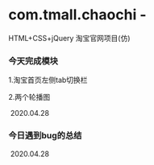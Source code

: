 # com.tmall.chaochi  -
HTML+CSS+jQuery 淘宝官网项目(仿)





### 今天完成模块



1.淘宝首页左侧tab切换栏

2.两个轮播图

​																																		2020.04.28



### 今日遇到bug的总结







​																																		2020.04.28																												

